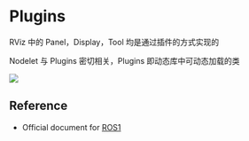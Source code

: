 # Plugins

RViz 中的 Panel，Display，Tool 均是通过插件的方式实现的

Nodelet 与 Plugins 密切相关，Plugins 即动态库中可动态加载的类

![](https://natsu-akatsuki.oss-cn-guangzhou.aliyuncs.com/img/image-20210811003457276.png)

## Reference

- Official document for [ROS1](http://wiki.ros.org/pluginlib/Tutorials/Writing%20and%20Using%20a%20Simple%20Plugin)